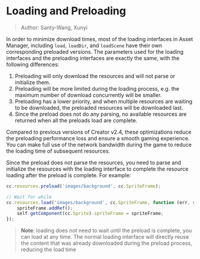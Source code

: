# Loading and Preloading

> Author: Santy-Wang, Xunyi 

In order to minimize download times, most of the loading interfaces in Asset Manager, including `load`, `loadDir`, and `loadScene` have their own corresponding preloaded versions. The parameters used for the loading interfaces and the preloading interfaces are exactly the same, with the following differences:

1. Preloading will only download the resources and will not parse or initialize them.
2. Preloading will be more limited during the loading process, e.g. the maximum number of download concurrently will be smaller.
3. Preloading has a lower priority, and when multiple resources are waiting to be downloaded, the preloaded resources will be downloaded last.
4. Since the preload does not do any parsing, no available resources are returned when all the preloads load are complete.

Compared to previous versions of Creator v2.4, these optimizations reduce the preloading performance loss and ensure a smooth gaming experience. You can make full use of the network bandwidth during the game to reduce the loading time of subsequent resources.

Since the preload does not parse the resources, you need to parse and initialize the resources with the loading interface to complete the resource loading after the preload is complete. For example:

```js
cc.resources.preload('images/background', cc.SpriteFrame);

// Wait for while 
cc.resources.load('images/background', cc.SpriteFrame, function (err, spriteFrame) {
    spriteFrame.addRef();
    self.getComponent(cc.Sprite).spriteFrame = spriteFrame;
});
```

> **Note**: loading does not need to wait until the preload is complete, you can load at any time. The normal loading interface will directly reuse the content that was already downloaded during the preload process, reducing the load time

